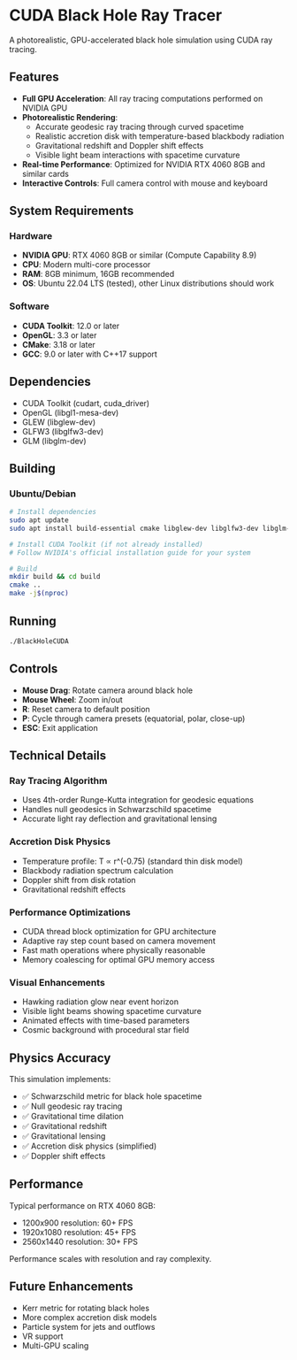 # CUDA Black Hole Ray Tracer

A photorealistic, GPU-accelerated black hole simulation using CUDA ray tracing.

## Features

- **Full GPU Acceleration**: All ray tracing computations performed on NVIDIA GPU
- **Photorealistic Rendering**: 
  - Accurate geodesic ray tracing through curved spacetime
  - Realistic accretion disk with temperature-based blackbody radiation
  - Gravitational redshift and Doppler shift effects  
  - Visible light beam interactions with spacetime curvature
- **Real-time Performance**: Optimized for NVIDIA RTX 4060 8GB and similar cards
- **Interactive Controls**: Full camera control with mouse and keyboard

## System Requirements

### Hardware
- **NVIDIA GPU**: RTX 4060 8GB or similar (Compute Capability 8.9)
- **CPU**: Modern multi-core processor
- **RAM**: 8GB minimum, 16GB recommended
- **OS**: Ubuntu 22.04 LTS (tested), other Linux distributions should work

### Software
- **CUDA Toolkit**: 12.0 or later
- **OpenGL**: 3.3 or later
- **CMake**: 3.18 or later
- **GCC**: 9.0 or later with C++17 support

## Dependencies

- CUDA Toolkit (cudart, cuda_driver)
- OpenGL (libgl1-mesa-dev)
- GLEW (libglew-dev)
- GLFW3 (libglfw3-dev)
- GLM (libglm-dev)

## Building

### Ubuntu/Debian
```bash
# Install dependencies
sudo apt update
sudo apt install build-essential cmake libglew-dev libglfw3-dev libglm-dev libgl1-mesa-dev

# Install CUDA Toolkit (if not already installed)
# Follow NVIDIA's official installation guide for your system

# Build
mkdir build && cd build
cmake ..
make -j$(nproc)
```

## Running

```bash
./BlackHoleCUDA
```

## Controls

- **Mouse Drag**: Rotate camera around black hole
- **Mouse Wheel**: Zoom in/out  
- **R**: Reset camera to default position
- **P**: Cycle through camera presets (equatorial, polar, close-up)
- **ESC**: Exit application

## Technical Details

### Ray Tracing Algorithm
- Uses 4th-order Runge-Kutta integration for geodesic equations
- Handles null geodesics in Schwarzschild spacetime
- Accurate light ray deflection and gravitational lensing

### Accretion Disk Physics
- Temperature profile: T ∝ r^(-0.75) (standard thin disk model)
- Blackbody radiation spectrum calculation
- Doppler shift from disk rotation
- Gravitational redshift effects

### Performance Optimizations
- CUDA thread block optimization for GPU architecture
- Adaptive ray step count based on camera movement
- Fast math operations where physically reasonable
- Memory coalescing for optimal GPU memory access

### Visual Enhancements
- Hawking radiation glow near event horizon
- Visible light beams showing spacetime curvature
- Animated effects with time-based parameters
- Cosmic background with procedural star field

## Physics Accuracy

This simulation implements:
- ✅ Schwarzschild metric for black hole spacetime
- ✅ Null geodesic ray tracing
- ✅ Gravitational time dilation
- ✅ Gravitational redshift
- ✅ Gravitational lensing
- ✅ Accretion disk physics (simplified)
- ✅ Doppler shift effects

## Performance

Typical performance on RTX 4060 8GB:
- 1200x900 resolution: 60+ FPS
- 1920x1080 resolution: 45+ FPS  
- 2560x1440 resolution: 30+ FPS

Performance scales with resolution and ray complexity.

## Future Enhancements

- Kerr metric for rotating black holes
- More complex accretion disk models
- Particle system for jets and outflows
- VR support
- Multi-GPU scaling